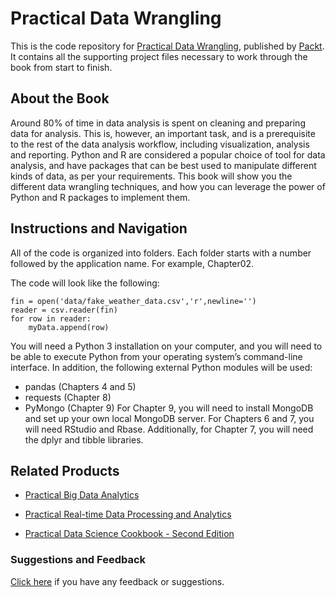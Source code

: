 # Practical Data Wrangling
This is the code repository for [Practical Data Wrangling](https://www.packtpub.com/big-data-and-business-intelligence/practical-data-wrangling?utm_source=github&utm_medium=repository&utm_campaign=9781787286139), published by [Packt](https://www.packtpub.com/?utm_source=github). It contains all the supporting project files necessary to work through the book from start to finish.
## About the Book
Around 80% of time in data analysis is spent on cleaning and preparing data for analysis. This is, however, an important task, and is a prerequisite to the rest of the data analysis workflow, including visualization, analysis and reporting. Python and R are considered a popular choice of tool for data analysis, and have packages that can be best used to manipulate different kinds of data, as per your requirements. This book will show you the different data wrangling techniques, and how you can leverage the power of Python and R packages to implement them.
## Instructions and Navigation
All of the code is organized into folders. Each folder starts with a number followed by the application name. For example, Chapter02.



The code will look like the following:
```
fin = open('data/fake_weather_data.csv','r',newline='')
reader = csv.reader(fin)
for row in reader:
    myData.append(row)
```

You will need a Python 3 installation on your computer, and you will need to be able to execute Python from your operating system’s command-line interface. In addition, the following external Python modules will be used:

* pandas (Chapters 4 and 5)
* requests (Chapter 8)
* PyMongo (Chapter 9)
For Chapter 9, you will need to install MongoDB and set up your own local MongoDB server.
For Chapters 6 and 7, you will need RStudio and Rbase. Additionally, for Chapter 7, you will need the dplyr and tibble libraries.

## Related Products
* [Practical Big Data Analytics](https://www.packtpub.com/big-data-and-business-intelligence/practical-big-data-analytics?utm_source=github&utm_medium=repository&utm_campaign=9781783554393)

* [Practical Real-time Data Processing and Analytics](https://www.packtpub.com/big-data-and-business-intelligence/practical-real-time-data-processing-and-analytics?utm_source=github&utm_medium=repository&utm_campaign=9781787281202)

* [Practical Data Science Cookbook - Second Edition](https://www.packtpub.com/big-data-and-business-intelligence/practical-data-science-cookbook-second-edition?utm_source=github&utm_medium=repository&utm_campaign=9781787129627)

### Suggestions and Feedback
[Click here](https://docs.google.com/forms/d/e/1FAIpQLSe5qwunkGf6PUvzPirPDtuy1Du5Rlzew23UBp2S-P3wB-GcwQ/viewform) if you have any feedback or suggestions.
